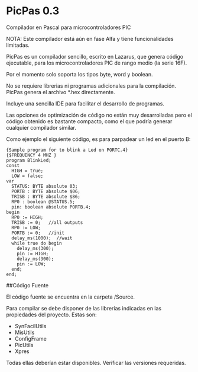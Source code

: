 PicPas 0.3
==========
Compilador en Pascal para microcontroladores PIC 

NOTA: Este compilador está aún en fase Alfa y tiene funcionalidades limitadas. 


PicPas es un compilador sencillo, escrito en Lazarus,  que genera código ejecutable, para los microcontroladores PIC de rango medio (la serie 16F).

Por el momento solo soporta los tipos byte, word y boolean. 

No se requiere librerias ni programas adicionales para la compilación. PicPas genera el archivo *.hex directamente.

Incluye una sencilla IDE para facilitar el desarrollo de programas.

Las opciones de optimización de código no están muy desarrolladas pero el código obtenido es bastante compacto, como el que podría generar cualquier compilador similar.

Como ejemplo el siguiente código, es para  parpadear un led en el puerto B:

```
{Sample program for to blink a Led on PORTC.4}
{$FREQUENCY 4 MHZ }
program BlinkLed;
const
  HIGH = true;
  LOW = false;
var
  STATUS: BYTE absolute 03;
  PORTB : BYTE absolute $06;
  TRISB : BYTE absolute $86;
  RP0 : boolean @STATUS.5;
  pin: boolean absolute PORTB.4;
begin
  RP0 := HIGH;
  TRISB := 0;   //all outputs
  RP0 := LOW;
  PORTB := 0;   //init
  delay_ms(1000);  //wait
  while true do begin
    delay_ms(300);
    pin := HIGH;
    delay_ms(300);
    pin := LOW;
  end;
end;

```

##Código Fuente

El código fuente se encuentra en la carpeta /Source.

Para compilar se debe disponer de las librerías indicadas en las propiedades del proyecto. Estas son:

* SynFacilUtils
* MisUtils
* ConfigFrame 
* PicUtils 
* Xpres 

Todas ellas deberían estar disponibles. Verificar las versiones requeridas.